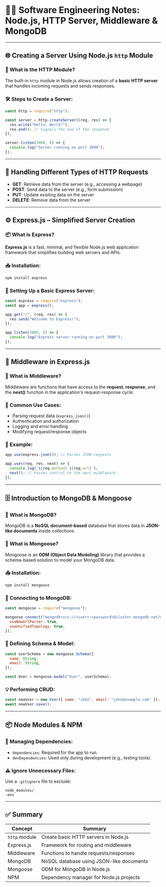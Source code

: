 # 🧑‍💻 Software Engineering Notes: Node.js, HTTP Server, Middleware & MongoDB

---

## 🌐 Creating a Server Using Node.js `http` Module

### 🔧 What is the HTTP Module?

The built-in `http` module in Node.js allows creation of a **basic HTTP server** that handles incoming requests and sends responses.

### 🛠️ Steps to Create a Server:

```js
const http = require("http");

const server = http.createServer((req, res) => {
  res.write("Hello, World!");
  res.end(); // Signals the end of the response
});

server.listen(3000, () => {
  console.log("Server running on port 3000");
});
```

---

## 🔄 Handling Different Types of HTTP Requests

- **GET**: Retrieve data from the server (e.g., accessing a webpage)
- **POST**: Send data to the server (e.g., form submission)
- **PUT**: Update existing data on the server
- **DELETE**: Remove data from the server

---

## ⚙️ Express.js – Simplified Server Creation

### 📦 What is Express?

**Express.js** is a fast, minimal, and flexible Node.js web application framework that simplifies building web servers and APIs.

### 📥 Installation:

```bash
npm install express
```

### 🚀 Setting Up a Basic Express Server:

```js
const express = require("express");
const app = express();

app.get("/", (req, res) => {
  res.send("Welcome to Express!");
});

app.listen(3000, () => {
  console.log("Express server running on port 3000");
});
```

---

## 🔁 Middleware in Express.js

### 📘 What is Middleware?

Middleware are functions that have access to the **request**, **response**, and the **next()** function in the application's request-response cycle.

### 🔧 Common Use Cases:

- Parsing request data (`express.json()`)
- Authentication and authorization
- Logging and error handling
- Modifying request/response objects

### 🧪 Example:

```js
app.use(express.json()); // Parses JSON requests

app.use((req, res, next) => {
  console.log(`${req.method} ${req.url}`);
  next(); // Passes control to the next middleware
});
```

---

## 🗄️ Introduction to MongoDB & Mongoose

### 🧰 What is MongoDB?

MongoDB is a **NoSQL document-based** database that stores data in **JSON-like documents** inside collections.

### 🧩 What is Mongoose?

Mongoose is an **ODM (Object Data Modeling)** library that provides a schema-based solution to model your MongoDB data.

### 📥 Installation:

```bash
npm install mongoose
```

### 🔗 Connecting to MongoDB:

```js
const mongoose = require("mongoose");

mongoose.connect("mongodb+srv://<user>:<password>@cluster.mongodb.net/myDB", {
  useNewUrlParser: true,
  useUnifiedTopology: true,
});
```

### 📐 Defining Schema & Model:

```js
const userSchema = new mongoose.Schema({
  name: String,
  email: String,
});

const User = mongoose.model("User", userSchema);
```

### 💡 Performing CRUD:

```js
const newUser = new User({ name: "John", email: "john@example.com" });
await newUser.save();
```

---

## 📦 Node Modules & NPM

### 📂 Managing Dependencies:

- `dependencies`: Required for the app to run.
- `devDependencies`: Used only during development (e.g., testing tools).

### ⚠️ Ignore Unnecessary Files:

Use a `.gitignore` file to exclude:

```
node_modules/
.env
```

---

## ✅ Summary

| Concept       | Summary                                  |
| ------------- | ---------------------------------------- |
| `http` module | Create basic HTTP servers in Node.js     |
| Express.js    | Framework for routing and middleware     |
| Middleware    | Functions to handle requests/responses   |
| MongoDB       | NoSQL database using JSON-like documents |
| Mongoose      | ODM for MongoDB in Node.js               |
| NPM           | Dependency manager for Node.js projects  |
